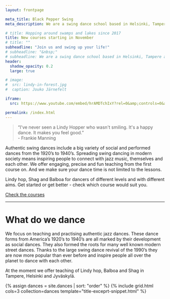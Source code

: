 ```yaml
---
layout: frontpage

meta_title: Black Pepper Swing
meta_description: We are a swing dance school based in Helsinki, Tampere and Jyväskylä, founded and run through passion for authentic swing dances. We teach, organize, social dance, perform and keep the dance floor busy.

# title: Hopping around swamps and lakes since 2017
title: New courses starting in November
# title: ""
subheadline: "Join us and swing up your life!"
# subheadline: "&nbsp;"
# subheadline: We are a swing dance school based in Helsinki, Tampere and Jyväskylä, founded and run through passion for authentic swing dances. We teach, organize, social dance, perform and keep the dance floor busy.
header:
  shadow_opacity: 0.2
  large: true

# image:
#  src: lindy-in-forest.jpg
#  caption: Jouko Järnefelt

iframe:
  src: https://www.youtube.com/embed/hrAMDTchIxY?rel=0&amp;controls=0&amp;showinfo=0&amp;autoplay=1&amp;loop=1&amp;enablejsapi=1

permalink: /index.html
---
```


> “I've never seen a Lindy Hopper who wasn't smiling. It's a happy dance. It makes you feel good.”  
  \- Frankie Manning

Authentic swing dances include a big variety of social and performed dances from the 1920’s to 1940’s. Spreading swing dancing in modern society means inspiring people to connect with jazz music, themselves and each other. We offer engaging, precise and fun teaching from the first course on. And we make sure your dance time is not limited to the lessons.

Lindy hop, Shag and Balboa for dancers of different levels and with different aims. Get started or get better - check which course would suit you.

<div class="text-center">
  <a href="{{ site.baseurl }}/courses" class="button">Check the courses</a>
</div>

<!--
{% comment %}

## Our teachers

{% include grid.html cols=4 collection=site.teachers template='teacher-snippet.html' %}

{% endcomment %}
-->

---

# What do we dance

We focus on teaching and practising authentic jazz dances. These dance forms from America’s 1920’s to 1940’s are all marked by their development as social dances. They also formed the roots for many well known modern street dances. Thanks to the large swing dance revival of the 1990’s they are now more popular than ever before and inspire people all over the planet to dance with each other. 

At the moment we offer teaching of Lindy hop, Balboa and Shag in Tampere, Helsinki and Jyväskylä.

{% assign dances = site.dances | sort: "order" %}
{% include grid.html cols=3 collection=dances template="title-exceprt-snippet.html" %}

<!--
{% comment %}

## Latest articles

{% include grid.html cols=2 entries=2 collection=site.posts template='post-snippet.html' %}
<div class="text-center">
  <a href="blog"><big>{{ site.data.language.show_all_articles }}</big></a>
</div>

{% endcomment %}
-->
